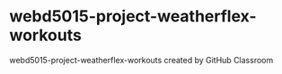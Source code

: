 # webd5015-project-weatherflex-workouts
webd5015-project-weatherflex-workouts created by GitHub Classroom
